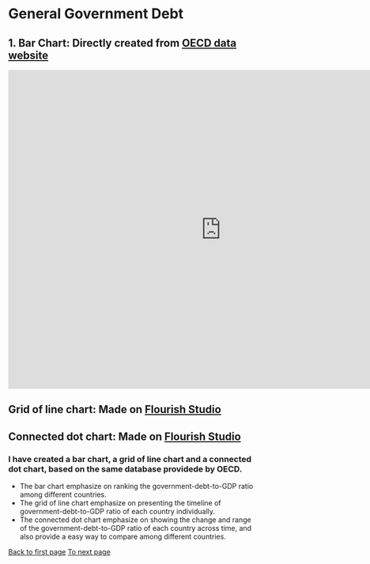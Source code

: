 # General Government Debt 
## 1. Bar Chart: Directly created from [OECD data website](https://data.oecd.org/gga/general-government-debt.htm) 
<iframe src="https://data.oecd.org/chart/6vyv" width="860" height="645" style="border: 0" mozallowfullscreen="true" webkitallowfullscreen="true" allowfullscreen="true"><a href="https://data.oecd.org/chart/6vyv" target="_blank">OECD Chart: General government debt, Total, % of GDP, Annual, 2020</a></iframe>

## Grid of line chart: Made on [Flourish Studio](https://flourish.studio/) 
<div class="flourish-embed flourish-chart" data-src="visualisation/7701533"><script src="https://public.flourish.studio/resources/embed.js"></script></div>

## Connected dot chart: Made on [Flourish Studio](https://flourish.studio/) 
<div class="flourish-embed flourish-scatter" data-src="visualisation/7701798"><script src="https://public.flourish.studio/resources/embed.js"></script></div>

### I have created a bar chart, a grid of line chart and a connected dot chart, based on the same database providede by OECD. 
* The bar chart emphasize on ranking the government-debt-to-GDP ratio among different countries.
* The grid of line chart emphasize on presenting the timeline of government-debt-to-GDP ratio of each country individually.
* The connected dot chart emphasize on showing the change and range of the government-debt-to-GDP ratio of each country across time, and also provide a easy way to compare among different countries.

[Back to first page](/README.md)
[To next page](/Tableau.md)
